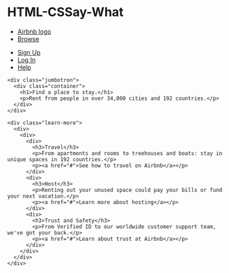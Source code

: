HTML-CSSay-What
===============
<html>
  <head>
    <link href="main.css" rel="stylesheet">
  </head>
  
  <body>
    <div class="nav">
      <div class="container">
        <ul>
          <li><a href="#">Airbnb logo</a></li>
          <li><a href="#">Browse</a></li>
        </ul>
        <ul>
          <li><a href="#">Sign Up</a></li>
          <li><a href="#">Log In</a></li>
          <li><a href="#">Help</a></li>
        </ul>
      </div>
    </div>

    <div class="jumbotron">
      <div class="container">
        <h1>Find a place to stay.</h1>
        <p>Rent from people in over 34,000 cities and 192 countries.</p>
      </div>
    </div> 

    <div class="learn-more">
	  <div>
		<div>
	  	  <div>
			<h3>Travel</h3>
			<p>From apartments and rooms to treehouses and boats: stay in unique spaces in 192 countries.</p>
			<p><a href="#">See how to travel on Airbnb</a></p>
		  </div>
		  <div>
			<h3>Host</h3>
			<p>Renting out your unused space could pay your bills or fund your next vacation.</p>
			<p><a href="#">Learn more about hosting</a></p>
		  </div>
		  <div>
			<h3>Trust and Safety</h3>
			<p>From Verified ID to our worldwide customer support team, we've got your back.</p>
			<p><a href="#">Learn about trust at Airbnb</a></p>
		  </div>
	    </div>
	  </div>
	</div>
  </body>
</html>
